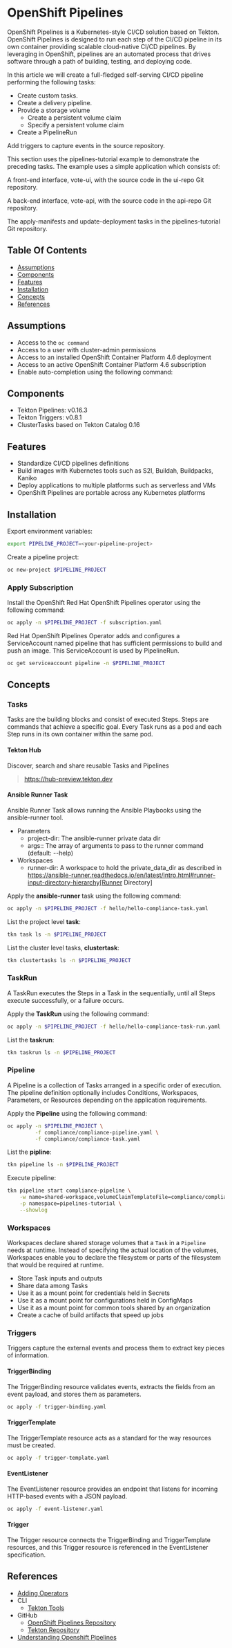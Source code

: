 # OpenShift Pipelines

OpenShift Pipelines is a Kubernetes-style CI/CD solution based on Tekton. OpenShift Pipelines is designed to run each 
step of the CI/CD pipeline in its own container providing scalable cloud-native CI/CD pipelines. By leveraging in 
OpenShift, pipelines are an automated process that drives software through a path of building, testing, and deploying 
code.

In this article we will create a full-fledged self-serving CI/CD pipeline performing the following tasks:
- Create custom tasks.
- Create a delivery pipeline.
- Provide a storage volume
  - Create a persistent volume claim 
  - Specify a persistent volume claim
- Create a PipelineRun 

Add triggers to capture events in the source repository.

This section uses the pipelines-tutorial example to demonstrate the preceding tasks. The example uses a simple application which consists of:

A front-end interface, vote-ui, with the source code in the ui-repo Git repository.

A back-end interface, vote-api, with the source code in the api-repo Git repository.

The apply-manifests and update-deployment tasks in the pipelines-tutorial Git repository.

## Table Of Contents
- [Assumptions](#assumptions)
- [Components](#components)
- [Features](#features)  
- [Installation](#installation)
- [Concepts](#concepts)  
- [References](#references)

## Assumptions
- Access to the `oc command`
- Access to a user with cluster-admin permissions
- Access to an installed OpenShift Container Platform 4.6 deployment
- Access to an active OpenShift Container Platform 4.6 subscription
- Enable auto-completion using the following command:

## Components
- Tekton Pipelines: v0.16.3
- Tekton Triggers: v0.8.1
- ClusterTasks based on Tekton Catalog 0.16

## Features
- Standardize CI/CD pipelines definitions
- Build images with Kubernetes tools such as S2I, Buildah, Buildpacks, Kaniko
- Deploy applications to multiple platforms such as serverless and VMs
- OpenShift Pipelines are portable across any Kubernetes platforms

## Installation
Export environment variables:
```bash
export PIPELINE_PROJECT=<your-pipeline-project>
```

Create a pipeline project:
```bash
oc new-project $PIPELINE_PROJECT
```

### Apply Subscription
Install the OpenShift Red Hat OpenShift Pipelines operator using the following command: 
```bash
oc apply -n $PIPELINE_PROJECT -f subscription.yaml
```

Red Hat OpenShift Pipelines Operator adds and configures a ServiceAccount named pipeline that has sufficient 
permissions to build and push an image. This ServiceAccount is used by PipelineRun.
```bash
oc get serviceaccount pipeline -n $PIPELINE_PROJECT
```

## Concepts
### Tasks
Tasks are the building blocks and consist of executed Steps. Steps are commands that achieve a specific goal. Every 
Task runs as a pod and each Step runs in its own container within the same pod.

#### Tekton Hub
Discover, search and share reusable Tasks and Pipelines
> https://hub-preview.tekton.dev

#### Ansible Runner Task
Ansible Runner Task allows running the Ansible Playbooks using the ansible-runner tool.
- Parameters
  - project-dir: The ansible-runner private data dir 
  - args:: The array of arguments to pass to the runner command (default: --help)
- Workspaces
  - runner-dir: A workspace to hold the private_data_dir as described in https://ansible-runner.readthedocs.io/en/latest/intro.html#runner-input-directory-hierarchy[Runner Directory]

Apply the **ansible-runner** task using the following command:
```bash
oc apply -n $PIPELINE_PROJECT -f hello/hello-compliance-task.yaml
```

List the project level **task**:
```bash
tkn task ls -n $PIPELINE_PROJECT
```

List the cluster level tasks, **clustertask**:
```bash
tkn clustertasks ls -n $PIPELINE_PROJECT
```

### TaskRun
A TaskRun executes the Steps in a Task in the sequentially, until all Steps execute successfully, or a failure occurs.

Apply the **TaskRun** using the following command:
```bash
oc apply -n $PIPELINE_PROJECT -f hello/hello-compliance-task-run.yaml
```

List the **taskrun**:
```bash
tkn taskrun ls -n $PIPELINE_PROJECT
```

### Pipeline
A Pipeline is a collection of Tasks arranged in a specific order of execution. The pipeline definition optionally 
includes Conditions, Workspaces, Parameters, or Resources depending on the application requirements.

Apply the **Pipeline** using the following command:
```bash
oc apply -n $PIPELINE_PROJECT \
         -f compliance/compliance-pipeline.yaml \
         -f compliance/compliance-task.yaml
```

List the **pipline**:
```bash
tkn pipeline ls -n $PIPELINE_PROJECT
```

Execute pipeline:
```bash
tkn pipeline start compliance-pipeline \
    -w name=shared-workspace,volumeClaimTemplateFile=compliance/compliance-pvc.yaml \
    -p namespace=pipelines-tutorial \
    --showlog
```

### Workspaces
Workspaces declare shared storage volumes that a `Task` in a `Pipeline` needs at runtime. Instead of specifying the actual 
location of the volumes, Workspaces enable you to declare the filesystem or parts of the filesystem that would be 
required at runtime. 

- Store Task inputs and outputs
- Share data among Tasks
- Use it as a mount point for credentials held in Secrets
- Use it as a mount point for configurations held in ConfigMaps
- Use it as a mount point for common tools shared by an organization
- Create a cache of build artifacts that speed up jobs

### Triggers
Triggers capture the external events and process them to extract key pieces of information.

#### TriggerBinding
The TriggerBinding resource validates events, extracts the fields from an event payload, and stores them as parameters.

```bash
oc apply -f trigger-binding.yaml
```

#### TriggerTemplate
The TriggerTemplate resource acts as a standard for the way resources must be created. 

```bash
oc apply -f trigger-template.yaml
```

#### EventListener
The EventListener resource provides an endpoint that listens for incoming HTTP-based events with a JSON payload.

```bash
oc apply -f event-listener.yaml
```

#### Trigger
The Trigger resource connects the TriggerBinding and TriggerTemplate resources, and this Trigger resource is referenced 
in the EventListener specification.

## References
- [Adding Operators](https://docs.openshift.com/container-platform/4.6/operators/admin/olm-adding-operators-to-cluster.html#olm-adding-operators-to-a-cluster)
- CLI
  - [Tekton Tools](https://github.com/tektoncd/cli/releases)
- GitHub
  - [OpenShift Pipelines Repository](https://github.com/openshift/pipelines-tutorial/)
  - [Tekton Repository](https://github.com/tektoncd/pipeline)
- [Understanding Openshift Pipelines](https://docs.openshift.com/container-platform/4.6/pipelines/understanding-openshift-pipelines.html?extIdCarryOver=true&sc_cid=701f2000001OH7iAAG)

